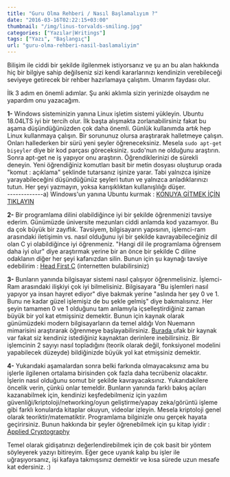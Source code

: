 ```yaml
---
title: "Guru Olma Rehberi / Nasıl Başlamalıyım ?"
date: "2016-03-16T02:22:15+03:00"
thumbnail: "/img/linus-torvalds-smiling.jpg"
categories: ["Yazılar|Writings"]
tags: ["Yazı", "Başlangıç"]
url: "guru-olma-rehberi-nasil-baslamaliyim"
---
```


Bilişim ile ciddi bir şekilde ilgilenmek istiyorsanız ve şu an bu alan hakkında hiç bir bilgiye sahip değilseniz sizi kendi kararlarınızı kendinizin verebileceği seviyeye getirecek bir rehber hazırlamaya çalıştım. Umarım faydası olur.

İlk 3 adım en önemli adımlar. Şu anki aklımla sizin yerinizde olsaydım ne yapardım onu yazacağım.

**1-** Windows sisteminizin yanına Linux işletim sistemi yükleyin. Ubuntu 18.04LTS iyi bir tercih olur. İlk başta alışmakta zorlanabilirsiniz fakat bu aşama düşündüğünüzden çok daha önemli. Günlük kullanımda artık hep Linux kullanmaya çalışın. Bir sorununuz olursa araştırarak halletmeye çalışın. Onları hallederken bir sürü yeni şeyler öğreneceksiniz. Mesela `sudo apt-get bişeyler` diye bir kod parçası göreceksiniz. sudo'nun ne olduğunu araştırın. Sonra apt-get ne iş yapıyor onu araştırın. Öğrendiklerinizi de sürekli deneyin. Yeni öğrendiğiniz komutları basit bir metin dosyası oluşturup orada "komut : açıklama" şeklinde tutarsanız işinize yarar. Tabi yalnızca işinize yarayabileceğini düşündüğünüz şeyleri tutun ve yalnızca anladıklarınızı tutun. Her şeyi yazmayın, yoksa karışıklıktan kullanışlılığı düşer.</br>
-------------a) Windows'un yanına Ubuntu kurmak : [KONUYA GİTMEK İÇİN TIKLAYIN](/windowsun-yanina-linux-ubuntu-kurmak-dualboot)

**2-** Bir programlama dilini olabildiğince iyi bir şekilde öğrenmenizi tavsiye ederim. Günümüzde üniversite mezunları ciddi anlamda kod yazamıyor. Bu da çok büyük bir zayıflık. Tavsiyem, bilgisayarın yapısının, işlemci-ram arasındaki iletişimin vs. nasıl olduğunu iyi bir şekilde kavrayabileceğiniz dil olan C yi olabildiğince iyi öğrenmeniz. "Hangi dil ile programlama öğrensem daha iyi olur" diye araştırmak yerine bir an önce bir şekilde C diline odaklanın diğer her şeyi kafanızdan silin. Bunun için şu kaynağı tavsiye edebilirim : [Head First C](https://github.com/Exoskill/C-headfirst/blob/master/Head%20First%20C%20-%20David%20Griffiths%2C%20Dawn%20Griffiths.pdf) (internetten bulabilirsiniz)

**3-** Bunların yanında bilgisayar sistemi nasıl çalışıyor öğrenmelisiniz. İşlemci-Ram arasındaki ilişkiyi çok iyi bilmelisiniz. Bilgisayara "Bu işlemleri nasıl yapıyor ya insan hayret ediyor" diye bakmak yerine "aslında her şey 0 ve 1. Bunu ne kadar güzel işlemişiz de bu şekle gelmiş" diye bakmalısınız. Her şeyin tamamen 0 ve 1 olduğunu tam anlamıyla içselleştirdiğiniz zaman büyük bir yol kat etmişsiniz demektir. Bunun için kaynak olarak günümüzdeki modern bilgisayarların da temel aldığı Von Nuemann mimarisini araştırarak öğrenmeye başlayabilirsiniz. [Burada ](http://www2.cs.siu.edu/~cs401/Textbook/ch2.pdf) ufak bir kaynak var fakat siz kendiniz istediğiniz kaynaktan derinlere inebilirsiniz. Bir işlemcinin 2 sayıyı nasıl topladığını (teorik olarak değil, fonksiyonel modelini yapabilecek düzeyde) bildiğinizde büyük yol kat etmişsiniz demektir.

**4-** Yukarıdaki aşamalardan sonra belki farkında olmayacaksınız ama bu işlerle ilgilenen ortalama birisinden çok fazla daha tecrübeniz olacaktır. İşlerin nasıl olduğunu somut bir şekilde kavrayacaksınız. Yukarıdakilere öncelik verin, çünkü onlar temeldir. Bunların yanında farklı bakış açıları kazanabilmek için, kendinizi keşfedebilmeniz için yazılım güvenliği/kriptoloji/networking/oyun geliştirme/yapay zeka/görüntü işleme gibi farklı konularda kitaplar okuyun, videolar izleyin. Mesela kriptoloji genel olarak teoriktir/matematiktir. Programlama bilginizle onu gerçek hayata geçirirsiniz. Bunun hakkında bir şeyler öğrenebilmek için şu kitap iyidir : [Applied Cryptography](https://doc.lagout.org/network/3_Cryptography/Applied%20Cryptography%2C%202nd%20Edition.pdf)

Temel olarak gidişatınızı değerlendirebilmek için de çok basit bir yöntem söyleyerek yazıyı bitireyim.
Eğer gece uyanık kalıp bu işler ile uğraşıyorsanız, işi kafaya takmışsınız demektir ve kısa sürede uzun mesafe kat edersiniz. :)
